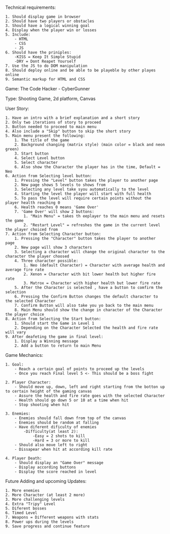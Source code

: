 Technical requirements:

    1. Should display game in browser
    2. Should have two players or obstacles
    3. Should have a logical winning goal
    4. Display when the player win or losses
    5. Include:
        - HTML
        - CSS
        - JS
    6. Should have the priniples:
        -KISS = Keep It Simple Stupid
        -DRY = Dont Reapet Yourself
    7. Use the JS to do DOM manipulation
    8. Should deploy online and be able to be playeble by other playes online
    9. Semantic markup for HTML and CSS

Game: The Code Hacker - CyberGunner

Type: Shooting Game, 2d platform, Canvas

User Story:

    1. Have an intro with a brief explanation and a short story
    2. Only two iterations of story to proceed
    3. Button needed to proceed to main menu
    4. Also include a "Skip" button to skip the short story 
    5. Main menu present the following:
        1. The title of the game
        2. Background changing (matrix style) (main color = black and neon green)
        3. Start button
        4. Select Level button
        5. Select character
        6. Also show the Character the player has in the time, Default = Neo
    6. Action from Selecting level button:
        1. Pressing the "Level" button takes the player to another page
        2. New page shows 5 levels to shows from
        3. Selecting any level take syou automatically to the level 
        4. Starting the level the player will start with full health
        5. To pass the level will require certain points without the player health reaching 0
        6. Health reaches 0 means 'Game Over'
        7. 'Game Over' will show 2 buttons:
            1. "Main Menu" = takes th eeplayer to the main menu and resets the game
            2. "Restart Level" = refreshes the game in the current level the player choiced from
    7. Action from Selecting Character button:
        1. Pressing the "Character" button takes the player to another page
        2. New page will show 3 characters
        3. Selecting a character will change the original character to the character the player choosed
        4. Three character possible:
            1. Neo (default Character) = Character with average health and average fire rate
            2. Xenon = Character with bit lower health but higher fire rate
            3. Matrox = Character with higher health but lower fire rate
        5. After the Character is selected , have a button to comfirm the selection
        6. Pressing the Confirm Button changes the default character to the selected Character
        7. Confirm Button will also take you yo back to the main menu
        8. Main Menu should show the change in character of the Character the player choice
    8. Action from Selecting the Start button:
        1. Should start the Game in Level 1 
        2. Depending on the Character Selected the health and fire rate will vary
    9. After deafeting the game in final level:
        1. Display a Winning message
        2. Add a button to return to main Menu

Game Mechanics:

    1. Goal:
        - Reach a certain goal of points to proceed up the levels
        - Once you reach Final level 5 <- This should be a boss fight

    2. Player Character:
        - Should move up, down, left and right starting from the botton up to certain height of the gaming canvas
        - Assure the health and fire rate goes with the selected Character
        - Health should go down 5 or 10 at a time when hit
        - Stop shooting when hit

    3. Enemies:
        - Enemies should fall down from top of the canvas
        - Enemies should be random at falling
        - Have diferent dificulty of enemies
            -Difficulty(at least 2):
                -Easy = 2 shots to kill
                -Hard = 3 or more to kill
        - Should also move left to right 
        - Dissapear when hit at according kill rate

    4. Player Death:
        - Should display an "Game Over" message
        - Display according buttons
        - Display the score reached in level

Future Adding and upcoming Updates:

    1. More enemies
    2. More Character (at least 2 more)
    3. More challenging levels
    4. Extra "Tripy" Level
    5. Diferent bosses
    6. Timed Level
    7. Weapons = Different weapons with stats
    8. Power ups during the levels
    9. Save progress and continue feature 

